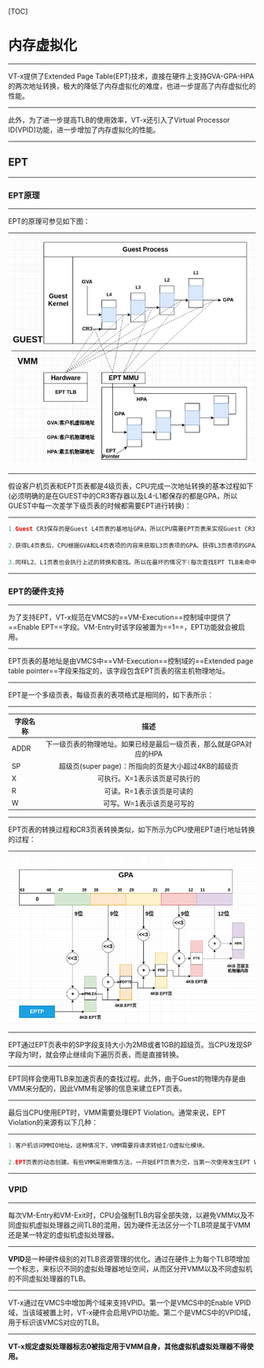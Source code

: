 [TOC]
# 内存虚拟化
- - -

VT-x提供了Extended Page Table(EPT)技术，直接在硬件上支持GVA-GPA-HPA的两次地址转换，极大的降低了内存虚拟化的难度，也进一步提高了内存虚拟化的性能。
_ _ _
此外，为了进一步提高TLB的使用效率，VT-x还引入了Virtual Processor ID(VPID)功能，进一步增加了内存虚拟化的性能。
- - -
## EPT
- - -
### EPT原理

_ _ _
EPT的原理可参见如下图：
_ _ _

![](./assets/EPT_principle.png)
_ _ _
假设客户机页表和EPT页表都是4级页表，CPU完成一次地址转换的基本过程如下(必须明确的是在GUEST中的CR3寄存器以及L4-L1都保存的都是GPA，所以GUEST中每一次差学下级页表的时候都需要EPT进行转换)：
_ _ _
```c
1.Guest CR3保存的是Guest L4页表的基地址GPA，所以CPU需要EPT页表来实现Guest CR3 GPA->HPA的转换。CPU会首先查看EPT TLB中是否有对应的转换，如果没有CPU会进一步查找EPT页表，如果还没有CPU会抛出EPT Violation异常，然后交由VMM处理。

2.获得L4页表后，CPU根据GVA和L4页表项的内容来获取L3页表项的GPA。获得L3页表项的GPA后，CPU同样会执行1.描述的查找工程

3.同样L2、L1页表也会执行上述的转换和查找。所以在最坏的情况下(每次查找EPT TLB未命中且EPT页表也没有对应的转换关系)时需要20次内存访问。
```
- - -

### EPT的硬件支持
_ _ _
为了支持EPT，VT-x规范在VMCS的==VM-Execution==控制域中提供了==Enable EPT==字段。VM-Entry时该字段被置为==1==，EPT功能就会被启用。
_ _ _
EPT页表的基地址是由VMCS中==VM-Execution==控制域的==Extended page table pointer==字段来指定的，该字段包含EPT页表的宿主机物理地址。
_ _ _
EPT是一个多级页表，每级页表的表项格式是相同的，如下表所示：
_ _ _
|字段名称| 描述 |
|-------|:---:|
| ADDR  | 下一级页表的物理地址。如果已经是最后一级页表，那么就是GPA对应的HPA|
| SP    | 超级页(super page)：所指向的页是大小超过4KB的超级页|
| X  	| 可执行。X=1表示该页是可执行的 |
| R  	| 可读。R=1表示该页是可读的    |
| W  	| 可写。W=1表示该页是可写的    |
_ _ _
EPT页表的转换过程和CR3页表转换类似，如下所示为CPU使用EPT进行地址转换的过程：
_ _ _
![](./assets/EPT_pagetranslation.png)
_ _ _
EPT通过EPT页表中的SP字段支持大小为2MB或者1GB的超级页。当CPU发现SP字段为1时，就会停止继续向下遍历页表，而是直接转换。
_ _ _
EPT同样会使用TLB来加速页表的查找过程。此外，由于Guest的物理内存是由VMM来分配的，因此VMM有足够的信息来建立EPT页表。
_ _ _
最后当CPU使用EPT时，VMM需要处理EPT Violation。通常来说，EPT Violation的来源有以下几种：
_ _ _
```c
1.客户机访问MMIO地址。这种情况下，VMM需要将请求转给I/O虚拟化模块。

2.EPT页表的动态创建。有些VMM采用懒惰方法，一开始EPT页表为空，当第一次使用发生EPT Violation时再建立映射。使用
```
- - -
### VPID
_ _ _
每次VM-Entry和VM-Exit时，CPU会强制TLB内容全部失效，以避免VMM以及不同虚拟机虚拟处理器之间TLB的混用，因为硬件无法区分一个TLB项是属于VMM还是某一特定的虚拟机虚拟处理器。
_ _ _
**VPID**是一种硬件级别的对TLB资源管理的优化。通过在硬件上为每个TLB项增加一个标志，来标识不同的虚拟处理器地址空间，从而区分开VMM以及不同虚拟机的不同虚拟处理器的TLB。
_ _ _
VT-x通过在VMCS中增加两个域来支持VPID。第一个是VMCS中的Enable VPID域，当该域被置上时，VT-x硬件会启用VPID功能。第二个是VMCS中的VPID域，用于标识该VMCS对应的TLB。
_ _ _
**VT-x规定虚拟处理器标志0被指定用于VMM自身，其他虚拟机虚拟处理器不得使用。**